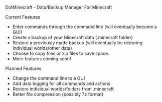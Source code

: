 DotMinecraft - Data/Backup Manager For Minecraft

Current Features
- Enter commands through the command line (will eventually become a GUI)
- Create a backup of your Minecraft data (.minecraft folder)
- Restore a previously made backup (will eventually be restoring individual worlds/other data)
- Choose to copy files or zip files to save space.
- More features coming soon!

Planned Features
- Change the command line to a GUI
- Add data logging for all commands and actions
- Restore individual worlds/folders from .minecraft
- Better file compression (possibly 7z format)
